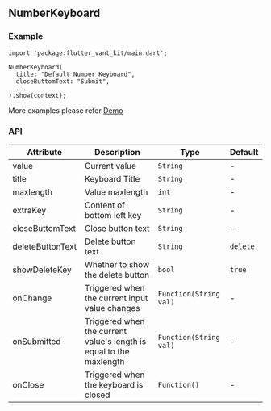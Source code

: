 ## NumberKeyboard

### Example

```
import 'package:flutter_vant_kit/main.dart';

NumberKeyboard(
  title: "Default Number Keyboard",
  closeButtomText: "Submit",
  ...
).show(context);
```

More examples please refer [Demo](https://github.com/benjaken/flutter_vant_kit/blob/master/example/lib/routes/demoNumberKeyboard.dart)

### API

| Attribute | Description | Type | Default |
| ------------ | ------------ | ------------ | ------------ |
| value | Current value | `String` | - |
| title | Keyboard Title | `String` | - |
| maxlength | Value maxlength | `int` | - |
| extraKey | Content of bottom left key | `String` | - |
| closeButtomText | Close button text | `String` | - |
| deleteButtonText | Delete button text | `String` | `delete` |
| showDeleteKey | Whether to show the delete button | `bool` | `true` |
| onChange | Triggered when the current input value changes | `Function(String val)` | - |
| onSubmitted | Triggered when the current value's length is equal to the maxlength | `Function(String val)` | - |
| onClose | Triggered when the keyboard is closed | `Function()` | - |
